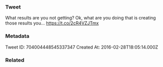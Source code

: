 ### Tweet
What results are you not getting? 
Ok, what are you doing that is creating those results you… https://t.co/2cR4VZJTmx

### Metadata
Tweet ID: 704004448545337347
Created At: 2016-02-28T18:05:14.000Z

### Related

